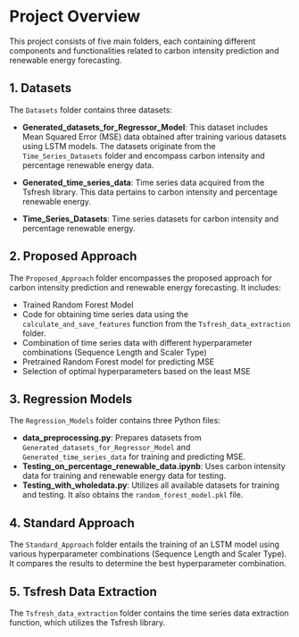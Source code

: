 # Project Overview

This project consists of five main folders, each containing different components and functionalities related to carbon intensity prediction and renewable energy forecasting.

## 1. Datasets

The `Datasets` folder contains three datasets:

- **Generated_datasets_for_Regressor_Model**: This dataset includes Mean Squared Error (MSE) data obtained after training various datasets using LSTM models. The datasets originate from the `Time_Series_Datasets` folder and encompass carbon intensity and percentage renewable energy data.

- **Generated_time_series_data**: Time series data acquired from the Tsfresh library. This data pertains to carbon intensity and percentage renewable energy.

- **Time_Series_Datasets**: Time series datasets for carbon intensity and percentage renewable energy.

## 2. Proposed Approach

The `Proposed_Approach` folder encompasses the proposed approach for carbon intensity prediction and renewable energy forecasting. It includes:

- Trained Random Forest Model
- Code for obtaining time series data using the `calculate_and_save_features` function from the `Tsfresh_data_extraction` folder.
- Combination of time series data with different hyperparameter combinations (Sequence Length and Scaler Type)
- Pretrained Random Forest model for predicting MSE
- Selection of optimal hyperparameters based on the least MSE

## 3. Regression Models

The `Regression_Models` folder contains three Python files:

- **data_preprocessing.py**: Prepares datasets from `Generated_datasets_for_Regressor_Model` and `Generated_time_series_data` for training and predicting MSE.
- **Testing_on_percentage_renewable_data.ipynb**: Uses carbon intensity data for training and renewable energy data for testing.
- **Testing_with_wholedata.py**: Utilizes all available datasets for training and testing. It also obtains the `random_forest_model.pkl` file.

## 4. Standard Approach

The `Standard_Approach` folder entails the training of an LSTM model using various hyperparameter combinations (Sequence Length and Scaler Type). It compares the results to determine the best hyperparameter combination.

## 5. Tsfresh Data Extraction

The `Tsfresh_data_extraction` folder contains the time series data extraction function, which utilizes the Tsfresh library.

